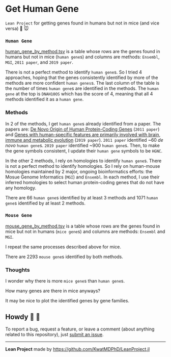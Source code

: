 # Get Human Gene

`Lean Project` for getting genes found in humans but not in mice (and vice versa) :baby: :mouse:

### `Human Gene`

[human_gene_by_method.tsv](./output/human_gene_by_method.tsv) is a table whose rows are the genes found in humans but not in mice (`human gene`s) and columns are methods: `Ensembl`, `MGI`, `2011 paper`, and `2019 paper`.

There is not a perfect method to identify `human gene`s.
So I tried 4 approaches, hoping that the genes consistently identified by more of the methods are more confident `human genes`s.
The last column of the table is the number of times `human gene`s are identified in the methods.
The `human gene` at the top is `DNAH10OS` which has the score of 4, meaning that all 4 methods identified it as a `human gene`.

### Methods

In 2 of the methods, I get `human gene`s already identified from a paper.
The papers are: [De Novo Origin of Human Protein-Coding Genes](https://journals.plos.org/plosgenetics/article?id=10.1371/journal.pgen.1002379) (`2011 paper`) and [Genes with human-specific features are primarily involved with brain, immune and metabolic evolution](https://bmcbioinformatics.biomedcentral.com/articles/10.1186/s12859-019-2886-2) (`2019 paper`).
`2011 paper` identified ~60 _de novo_ `human gene`s.
`2019 paper` identified ~900 `human gene`s.
Then, to make the gene symbols consistent, I update their `human gene` symbols to be `HGNC`.

In the other 2 methods, I rely on homologies to identify `human gene`s.
There is not a perfect method to identify homologies.
So I rely on human-mouse homologies maintained by 2 major, ongoing bioinformatics efforts: the Mosue Genome Informatics (`MGI`) and `Ensembl`.
In each method, I use their inferred homologies to select human protein-coding genes that do not have any homology.

There are 66 `human gene`s identified by at least 3 methods and 1071 `human gene`s identified by at least 2 methods.

### `Mouse Gene`

[mouse_gene_by_method.tsv](./output/mouse_gene_by_method.tsv) is a table whose rows are the genes found in mice but not in humans (`mice gene`s) and columns are methods: `Ensembl` and `MGI`.

I repeat the same processes described above for mice.

There are 2293 `mouse gene`s identified by both methods.

### Thoughts

I wonder why there is more `mice gene`s than `human gene`s.

How many genes are there in mice anyways?

It may be nice to plot the identified genes by gene families.

## Howdy :wave: :cowboy_hat_face:

To report a bug, request a feature, or leave a comment (about anything related to this repository), just [submit an issue](https://github.com/KwatMDPhD/get_human_gene.pro/issues/new/choose).

---

**Lean Project** made by https://github.com/KwatMDPhD/LeanProject.jl
